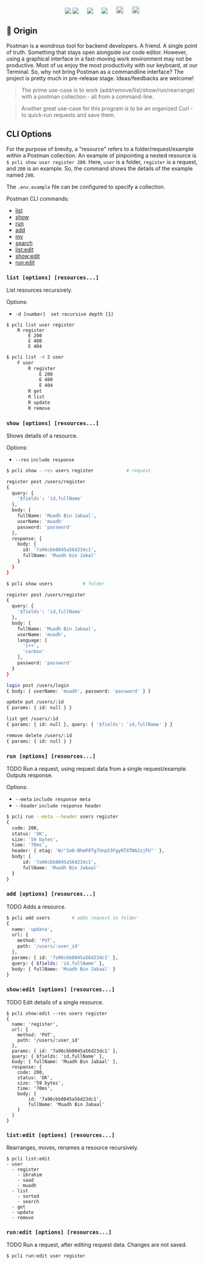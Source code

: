 
<p align=center>
<img src="https://user-images.githubusercontent.com/50658760/179565718-d6bed09d-86f8-4096-bcd8-03b610cd5624.png"/>

<img src="https://badges.aleen42.com/src/node_flat_square.svg">
&emsp;
<img src="https://badges.aleen42.com/src/cli_flat_square.svg">
&emsp;
<img src="https://badges.aleen42.com/src/npm_flat_square.svg">
&emsp;

<img height=20px src="https://img.shields.io/badge/License-MIT-brightgreen.svg?style=for-the-badge">
&emsp;
<img height=20px src="https://img.shields.io/github/languages/code-size/midnqp/postman-cli?style=for-the-badge">
</p>

## :rocket: Origin
Postman is a wondrous tool for backend developers. A friend. A single point of truth. Something that stays open alongside our code editor. However, using a graphical interface in a fast-moving work environment may not be productive. Most of us enjoy the most productivity with our keyboard, at our Terminal. So, why not bring Postman as a commandline interface? The project is pretty much in pre-release stage. Ideas/feedbacks are welcome!

> The prime use-case is to work (add/remove/list/show/run/rearrange) with a postman collection - all from a command-line.

> Another great use-case for this program is to be an organized Curl - to quick-run requests and save them.

## CLI Options 
For the purpose of brevity, a "resource" refers to a folder/request/example within a Postman collection. An example of pinpointing a nested resource is `$ pcli show user register 200`. Here, `user` is a folder, `register` is a request, and `200` is an example. So, the command shows the details of the example named `200`.

The `.env.example` file can be configured to specify a collection.

Postman CLI commands:
- [list](#list-options-resources)
- [show](#show-options-resources)
- [run](#run-options-resources)
- [add](#add-options-resources)
- [mv](#mv-options-resources)
- [search](#search-options-resources)
- [list:edit](#listedit-options-resources)
- [show:edit](#showedit-options-resources)
- [run:edit](#runedit-options-resources)

### `list [options] [resources...]`

List resources recursively.

Options:
- `-d [number]  set recursive depth [1]`

```
$ pcli list user register
	R register
		E 200
		E 400
		E 404
```
```sh
$ pcli list -d 2 user
	F user
		R register
			E 200
			E 400
			E 404
		R get
		R list
		R update
		R remove
```


### `show [options] [resources...]`

Shows details of a resource.

Options:
- `--res` `include response`

```sh
$ pcli show --res users register			# request

register post /users/register
{
  query: {
    '$fields': 'id,fullName'
  },
  body: {
    fullName: 'Muadh Bin Jabaal',
    userName: 'muadh'
    password: 'password'
  },
  response: {
    body: {
      id: '7a96cbb8045a56d23dc1',
      fullName: 'Muadh bin Jabal'
    }
  }
}
```
```sh
$ pcli show users			# folder

register post /users/register
{
  query: {
    '$fields': 'id,fullName'
  },
  body: {
    fullName: 'Muadh Bin Jabaal',
    userName: 'muadh',
    language: [
      'c++',
      'carbon'
    ],
    password: 'password'
  }
}

login post /users/login
{ body: { userName: 'muadh', password: 'password' } }

update put /users/:id
{ params: { id: null } }

list get /users/:id
{ params: { id: null }, query: { '$fields': 'id,fullName' } }

remove delete /users/:id
{ params: { id: null } }
```



### `run [options] [resources...]`
TODO Run a request, using request data from a single request/example. Outputs response.

Options:
- `--meta` `include response meta`
- `--header` `include response header`
```sh
$ pcli run --meta --header users register
{
  code: 200,
  status: 'OK',
  size: '59 bytes',
  time: '70ms',
  header: { etag: 'W/"2e0-BhmP8Tg7Unp53FgyRTXTNA2zjFU"' },
  body: {
      id: '7a96cbb8045a56d23dc1',
      fullName: 'Muadh Bin Jabaal'
  }
}
```


###  `add [options] [resources...]`
TODO Adds a resource.
```sh
$ pcli add users		# adds request to folder
{
  name: 'update',
  url: {
    method: 'PUT',
    path: '/users/:user_id'
  },
  params: { id: '7a96cbb8045a56d23dc1' },
  query: { $fields: 'id,fullName' },
  body: { fullName: 'Muadh Bin Jabaal' }
}
```



### `show:edit [options] [resources...]`
TODO Edit details of a single resource. 
```
$ pcli show:edit --res users register
{
  name: 'register',
  url: { 
    method: 'PUT',
    path: '/users/:user_id'
  },
  params: { id: '7a96cbb8045a56d23dc1' },
  query: { $fields: 'id,fullName' },
  body: { fullName: 'Muadh Bin Jabaal' },
  response: {
    code: 200,
    status: 'OK',
    size: '59 bytes',
    time: '70ms',
    body: {
        id: '7a96cbb8045a56d23dc1',
        fullName: 'Muadh Bin Jabaal'
    }
  }
}
```



### `list:edit [options] [resources...]`
Rearranges, moves, renames a resource recursively.
```
$ pcli list:edit
- user
  - register
    - ibrahim
    - saad
    - muadh 
  - list
    - sorted
    - search
  - get
  - update
  - remove
```



### `run:edit [options] [resources...]`
TODO Run a request, after editing request data. Changes are not saved.
```
$ pcli run:edit user register
```
